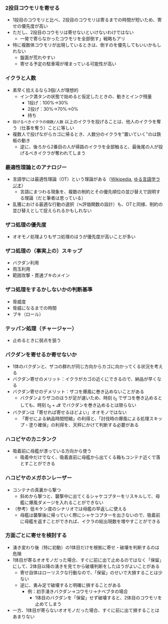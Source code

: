 ### 2投目コウモリを寄せる

- 1投目のコウモリと比べ、2投目のコウモリは寄るまでの時間が短いため、寄せの優先度が高い
- ただし、2投目のコウモリは寄せないといけないわけではない
  - 一発で寄らなかったコウモリを全部倒す」戦略もアリ
- 特に複数体コウモリが出現しているときは、倒すのを優先してもいいかもしれない
  - 盤面が荒れやすい
  - 寄せる予定の駐車場が埋まっている可能性が高い

### イクラと人数

- 素早く拾えるなら3個/人が理想的
  - インク満タンの状態で始めると仮定したときの、動きとインク残量
    - 1投げ：100%→30%
    - 2投げ：30%→70%→0%
    - 持ち
- `投げるべきイクラの個数/人数` 以上のイクラを投げることは、他人のイクラを奪う（仕事を奪う）ことに等しい
- 複数人で投げながらカゴに帰るとき、人数分のイクラを"置いていく"のは鉄板の動き
  - 逆に、後ろから2番目の人が帰路のイクラを全部触ると、最後尾の人が投げるべきイクラが奪われてしまう

### 最適性理論とのアナロジー

- 言語学には最適性理論（OT）という理論がある（[Wikipedia](https://ja.wikipedia.org/wiki/%E6%9C%80%E9%81%A9%E6%80%A7%E7%90%86%E8%AB%96), [ゆる言語学ラジオ](https://youtu.be/EsyYaoSHXvQ?si=jpxKRK6kqld42qJh)）
  - 言語にまつわる現象を、複数の制約とその優先順位の並び替えで説明する理論（だと筆者は思っている）
- 乱獲における最適な行動の選択（≒評価関数の設計）も、OTと同様、制約の並び替えとして捉えられるかもしれない

### ザコ処理の優先度

- オオモノ処理よりもザコ処理のほうが優先度が高いことが多い

### ザコ処理の（事実上の）スキップ

- バクダン利用
- 雨玉利用
- 範囲攻撃・貫通ブキのメイン

### ザコ処理をするかしないかの判断基準

- 脅威度
- 脅威になるまでの時間
- ブキ（ロール）

### テッパン処理（チャージャー）

- 止めるときに弱点を狙う

### バクダンを寄せるか寄せないか

- 1体のバクダンと、ザコの群れが同じ方向からカゴに向かってくる状況を考える
- バクダン寄せのメリット：イクラがカゴの近くにできるので、納品が早くなる
- バクダン寄せのデメリット：ザコを爆風に巻き込めないことがある
  - バクダンよりザコのほうが足が速いため、時刻 $t_0$ でザコを巻き込めるとしても、時刻 $t_0 + \varDelta t$ でバクダンを巻き込めるとは限らない
- バクダンは「寄せれば寄せるほどよい」オオモノではない
  - 「寄せによる納品時間短縮」の利得と、「討伐時の爆風による処理スキップ・塗り確保」の利得を、天秤にかけて判断する必要がある

### ハコビヤのカニタンク

- 吸着前に母艦が漂っている方向から使う
  - 吸着中だけでなく、吸着直前に母艦から出てくる箱もコンテナ近くで落とすことができる

### ハコビヤのメガホンレーザー

- コンテナの真裏から撃つ
  - 斜めから撃つと、襲撃中に出てくるシャケコプターをリスキルして、母艦に爆風ダメージを入れることができない
- （参考）低キケン度のシナリオでは母艦の早返しに使える
  - 母艦は襲撃後に帰っていく際にシャケコプターを出さないので、吸着前に母艦を返すことができれば、イクラの総出現数を増やすことができる

### 方面ごとに寄せを検討する

- 湧き変わり後（特に初動）の1体目だけを根拠に寄せ・破壊を判断するのは危険
- 1体目が寄るオオモノだった場合、すぐに前に出て止めるのではなく「保留」にして、2体目以降の湧きを見てから破壊判断をしたほうがよいことがある
  - 寄せ自体はローリスクな行動なので、「保留」のせいで大損することは少ない
  - 逆に、勇み足で破壊すると明確に損することがある
    - 例：初手湧きバクダン→コウモリ→ナベブタの場合
      - 1体目のバクダンを「保留」せず破壊すると、2体目のコウモリを止めてしまう
- 一方、1体目が寄らないオオモノだった場合、すぐに前に出て損することはあまりない
